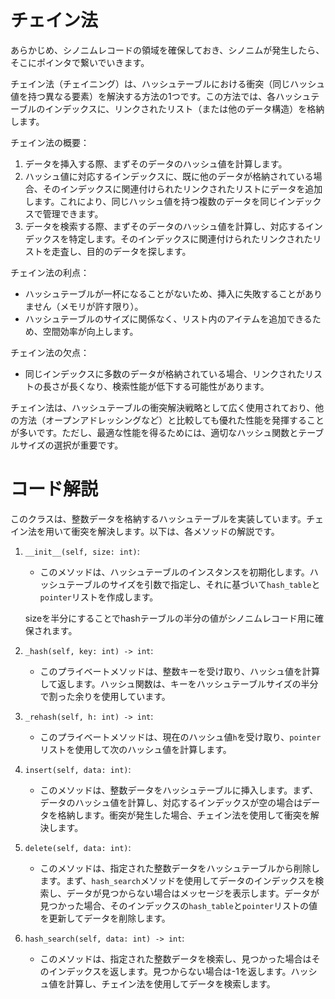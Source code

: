 # チェイン法

あらかじめ、シノニムレコードの領域を確保しておき、シノニムが発生したら、そこにポインタで繋いでいきます。

チェイン法（チェイニング）は、ハッシュテーブルにおける衝突（同じハッシュ値を持つ異なる要素）を解決する方法の1つです。この方法では、各ハッシュテーブルのインデックスに、リンクされたリスト（または他のデータ構造）を格納します。

チェイン法の概要：
1. データを挿入する際、まずそのデータのハッシュ値を計算します。
2. ハッシュ値に対応するインデックスに、既に他のデータが格納されている場合、そのインデックスに関連付けられたリンクされたリストにデータを追加します。これにより、同じハッシュ値を持つ複数のデータを同じインデックスで管理できます。
3. データを検索する際、まずそのデータのハッシュ値を計算し、対応するインデックスを特定します。そのインデックスに関連付けられたリンクされたリストを走査し、目的のデータを探します。

チェイン法の利点：
- ハッシュテーブルが一杯になることがないため、挿入に失敗することがありません（メモリが許す限り）。
- ハッシュテーブルのサイズに関係なく、リスト内のアイテムを追加できるため、空間効率が向上します。

チェイン法の欠点：
- 同じインデックスに多数のデータが格納されている場合、リンクされたリストの長さが長くなり、検索性能が低下する可能性があります。

チェイン法は、ハッシュテーブルの衝突解決戦略として広く使用されており、他の方法（オープンアドレッシングなど）と比較しても優れた性能を発揮することが多いです。ただし、最適な性能を得るためには、適切なハッシュ関数とテーブルサイズの選択が重要です。

# コード解説
このクラスは、整数データを格納するハッシュテーブルを実装しています。チェイン法を用いて衝突を解決します。以下は、各メソッドの解説です。

1. `__init__(self, size: int)`:
    - このメソッドは、ハッシュテーブルのインスタンスを初期化します。ハッシュテーブルのサイズを引数で指定し、それに基づいて`hash_table`と`pointer`リストを作成します。

    sizeを半分にすることでhashテーブルの半分の値がシノニムレコード用に確保されます。

2. `_hash(self, key: int) -> int`:
    - このプライベートメソッドは、整数キーを受け取り、ハッシュ値を計算して返します。ハッシュ関数は、キーをハッシュテーブルサイズの半分で割った余りを使用しています。

3. `_rehash(self, h: int) -> int`:
    - このプライベートメソッドは、現在のハッシュ値`h`を受け取り、`pointer`リストを使用して次のハッシュ値を計算します。

4. `insert(self, data: int)`:
    - このメソッドは、整数データをハッシュテーブルに挿入します。まず、データのハッシュ値を計算し、対応するインデックスが空の場合はデータを格納します。衝突が発生した場合、チェイン法を使用して衝突を解決します。

5. `delete(self, data: int)`:
    - このメソッドは、指定された整数データをハッシュテーブルから削除します。まず、`hash_search`メソッドを使用してデータのインデックスを検索し、データが見つからない場合はメッセージを表示します。データが見つかった場合、そのインデックスの`hash_table`と`pointer`リストの値を更新してデータを削除します。

6. `hash_search(self, data: int) -> int`:
    - このメソッドは、指定された整数データを検索し、見つかった場合はそのインデックスを返します。見つからない場合は-1を返します。ハッシュ値を計算し、チェイン法を使用してデータを検索します。